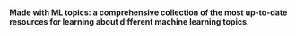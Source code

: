 #### Made with ML topics: a comprehensive collection of the most up-to-date resources for learning about different machine learning topics.

